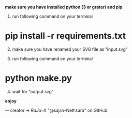 **make sure you have installed python (3 or grater) and pip**

01. run following command on your terminal
  # pip install -r requirements.txt

02. make sure you have renamed your SVG file as "input.svg"

03. run following command on your terminal
  # python make.py

04. wait for "output.svg"

**enjoy**

-- creator -> 
*RaJu~X*
"@sajan-Nethsara" on GitHub
